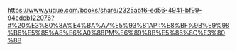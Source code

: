 

<!--
 * @version:
 * @Author:  StevenJokess https://github.com/StevenJokess
 * @Date: 2020-12-31 16:15:58
 * @LastEditors:  StevenJokess https://github.com/StevenJokess
 * @LastEditTime: 2020-12-31 16:16:00
 * @Description:
 * @TODO::
 * @Reference:
-->
https://www.yuque.com/books/share/2325abf6-ed56-4941-bf99-94edeb122076?#%20%E3%80%8A%E4%BA%A7%E5%93%81API:%E8%BF%9B%E9%98%B6%E5%85%A8%E6%A0%88PM%E6%89%8B%E5%86%8C%E3%80%8B
